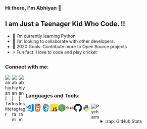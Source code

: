 ### Hi there, I'm Abhiyan  👋

## I am Just a Teenager Kid Who Code. !!
- 🌱 I’m currently learning Python
- 👯 I’m looking to collaborate with other developers.
- 🥅 2020 Goals: Contribute more to Open Source projects
- ⚡ Fun fact: I love to code and play cricket

### Connect with me:

<a href="https://twitter.com/abhiyan1998"><img align="left" alt="abhiyan | Twitter" width="22px" src="https://cdn.jsdelivr.net/npm/simple-icons@v3/icons/twitter.svg" /></a>
<a href="https://www.instagram.com/abhiyan.1/"><img align="left" alt="abhiyan | Instagram" width="22px" src="https://cdn.jsdelivr.net/npm/simple-icons@v3/icons/instagram.svg" /></a>
<a href="mailto:abhiyan1997@gmail.com"><img align="left" alt="abhiyan | Instagram" width="22px" src="https://www.flaticon.com/svg/static/icons/svg/725/725643.svg"/></a>
<br>
<br>

### Languages and Tools:

<a href="https://github.com/abhiyan1997"><img align="left" alt="Visual Studio Code" width="26px" src="https://raw.githubusercontent.com/github/explore/80688e429a7d4ef2fca1e82350fe8e3517d3494d/topics/visual-studio-code/visual-studio-code.png" /> </a>
<a href="https://github.com/abhiyan1997"><img align="left" alt="HTML5" width="26px" src="https://raw.githubusercontent.com/github/explore/80688e429a7d4ef2fca1e82350fe8e3517d3494d/topics/html/html.png" /> </a>
<a href="https://github.com/abhiyan1997"><img align="left" alt="CSS3" width="26px" src="https://raw.githubusercontent.com/github/explore/80688e429a7d4ef2fca1e82350fe8e3517d3494d/topics/css/css.png" /> </a>
<a href="https://github.com/abhiyan1997"><img align="left" alt="JavaScript" width="26px" src="https://raw.githubusercontent.com/github/explore/80688e429a7d4ef2fca1e82350fe8e3517d3494d/topics/javascript/javascript.png" /> </a>
<a href="https://github.com/abhiyan1997"><img align="left" alt="Node.js" width="26px" src="https://raw.githubusercontent.com/github/explore/80688e429a7d4ef2fca1e82350fe8e3517d3494d/topics/nodejs/nodejs.png" /> </a>
<a href="https://github.com/abhiyan1997"><img align="left" alt="Git" width="26px" src="https://raw.githubusercontent.com/github/explore/80688e429a7d4ef2fca1e82350fe8e3517d3494d/topics/git/git.png" /> </a>
<a href="https://github.com/abhiyan1997"><img align="left" alt="GitHub" width="26px" src="https://raw.githubusercontent.com/github/explore/78df643247d429f6cc873026c0622819ad797942/topics/github/github.png" /> </a>
<a href="https://github.com/abhiyan1997"><img align="left" alt="Python" width="30px" src="https://raw.githubusercontent.com/github/explore/80688e429a7d4ef2fca1e82350fe8e3517d3494d/topics/python/python.png" /> </a>
<a href="https://github.com/abhiyan1997"><img align="left" alt="Pycharm" width="30px" src="https://w7.pngwing.com/pngs/929/444/png-transparent-pycharm-integrated-development-environment-python-intellij-idea-computer-programming-restart-miscellaneous-angle-text.png" /> </a>
<br />
<br />

<details>
  <summary>:zap: GitHub Stats</summary>

  <img align="left" alt="abhiyan1997 GitHub Stats" src="https://github-readme-stats.abhiyan1997.vercel.app/api?username=abhiyan1997&show_icons=true&hide_border=true" />

</details>
